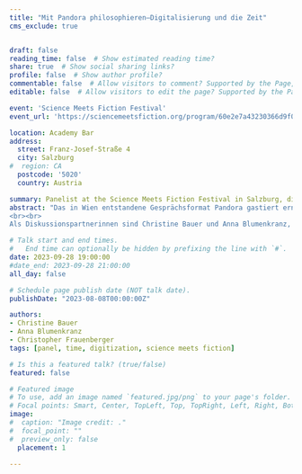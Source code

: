 ```yaml
---
title: "Mit Pandora philosophieren—Digitalisierung und die Zeit"
cms_exclude: true


draft: false
reading_time: false  # Show estimated reading time?
share: true  # Show social sharing links?
profile: false  # Show author profile?
commentable: false  # Allow visitors to comment? Supported by the Page, Post, and Docs content types.
editable: false  # Allow visitors to edit the page? Supported by the Page, Post, and Docs content types.

event: 'Science Meets Fiction Festival'
event_url: 'https://sciencemeetsfiction.org/program/60e2e7a43230366d9f00022f'

location: Academy Bar
address:
  street: Franz-Josef-Straße 4
  city: Salzburg
#  region: CA
  postcode: '5020'
  country: Austria

summary: Panelist at the Science Meets Fiction Festival in Salzburg, discussing topics related to digitization and time.
abstract: "Das in Wien entstandene Gesprächsformat Pandora gastiert erneut beim Science meets Fiction-Festival: In Anlehnung an das literarische Quartett werden Bücher vor und mit dem Publikum besprochen, die sich um die Digitalisierung und deren Rolle für Menschen und Gesellschaft drehen. Im Fokus stehen werden diesmal 'Die Zeitmaschine' von H.G. Wells, 'Nichts Tun' von Jenny Odell und „Speculative Everything. Design, Fiction, and Social Dreaming“ von Anthony Dunne und Fiona Raby.
<br><br>
Als Diskussionspartnerinnen sind Christine Bauer und Anna Blumenkranz, beide vom Fachbereich Artificial Intelligence and Human Interfaces der Paris Lodron Universität Salzburg, zu Gast. Es moderiert Christopher Frauenberger, ebenso von der Paris Lodron Universität Salzburg, tätig am Fachbereich Human-Computer Interaction."

# Talk start and end times.
#   End time can optionally be hidden by prefixing the line with `#`.
date: 2023-09-28 19:00:00
#date_end: 2023-09-28 21:00:00
all_day: false

# Schedule page publish date (NOT talk date).
publishDate: "2023-08-08T00:00:00Z"

authors:
- Christine Bauer
- Anna Blumenkranz
- Christopher Frauenberger
tags: [panel, time, digitization, science meets fiction]

# Is this a featured talk? (true/false)
featured: false

# Featured image
# To use, add an image named `featured.jpg/png` to your page's folder. 
# Focal points: Smart, Center, TopLeft, Top, TopRight, Left, Right, BottomLeft, Bottom, BottomRight.
image:
#  caption: "Image credit: ."
#  focal_point: ""
#  preview_only: false
  placement: 1

---
```

